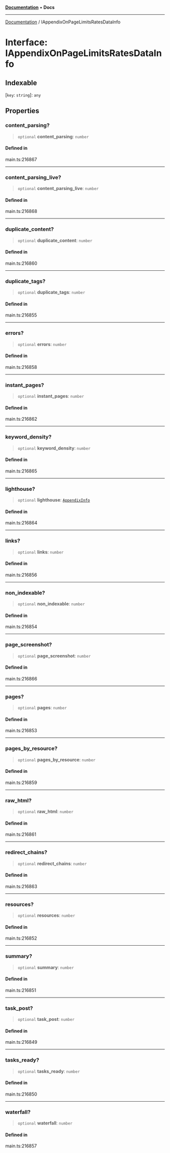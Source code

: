 [**Documentation**](../README.md) • **Docs**

***

[Documentation](../globals.md) / IAppendixOnPageLimitsRatesDataInfo

# Interface: IAppendixOnPageLimitsRatesDataInfo

## Indexable

 \[`key`: `string`\]: `any`

## Properties

### content\_parsing?

> `optional` **content\_parsing**: `number`

#### Defined in

main.ts:216867

***

### content\_parsing\_live?

> `optional` **content\_parsing\_live**: `number`

#### Defined in

main.ts:216868

***

### duplicate\_content?

> `optional` **duplicate\_content**: `number`

#### Defined in

main.ts:216860

***

### duplicate\_tags?

> `optional` **duplicate\_tags**: `number`

#### Defined in

main.ts:216855

***

### errors?

> `optional` **errors**: `number`

#### Defined in

main.ts:216858

***

### instant\_pages?

> `optional` **instant\_pages**: `number`

#### Defined in

main.ts:216862

***

### keyword\_density?

> `optional` **keyword\_density**: `number`

#### Defined in

main.ts:216865

***

### lighthouse?

> `optional` **lighthouse**: [`AppendixInfo`](../classes/AppendixInfo.md)

#### Defined in

main.ts:216864

***

### links?

> `optional` **links**: `number`

#### Defined in

main.ts:216856

***

### non\_indexable?

> `optional` **non\_indexable**: `number`

#### Defined in

main.ts:216854

***

### page\_screenshot?

> `optional` **page\_screenshot**: `number`

#### Defined in

main.ts:216866

***

### pages?

> `optional` **pages**: `number`

#### Defined in

main.ts:216853

***

### pages\_by\_resource?

> `optional` **pages\_by\_resource**: `number`

#### Defined in

main.ts:216859

***

### raw\_html?

> `optional` **raw\_html**: `number`

#### Defined in

main.ts:216861

***

### redirect\_chains?

> `optional` **redirect\_chains**: `number`

#### Defined in

main.ts:216863

***

### resources?

> `optional` **resources**: `number`

#### Defined in

main.ts:216852

***

### summary?

> `optional` **summary**: `number`

#### Defined in

main.ts:216851

***

### task\_post?

> `optional` **task\_post**: `number`

#### Defined in

main.ts:216849

***

### tasks\_ready?

> `optional` **tasks\_ready**: `number`

#### Defined in

main.ts:216850

***

### waterfall?

> `optional` **waterfall**: `number`

#### Defined in

main.ts:216857
